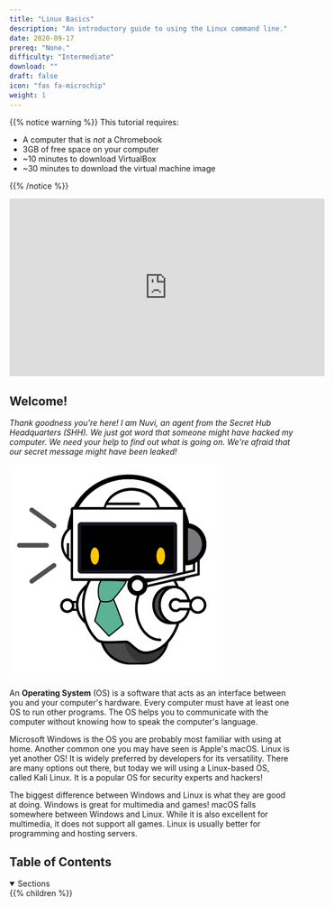 ```yaml
---
title: "Linux Basics"
description: "An introductory guide to using the Linux command line."
date: 2020-09-17
prereq: "None."
difficulty: "Intermediate"
download: ""
draft: false
icon: "fas fa-microchip"
weight: 1
---
```


{{% notice warning %}}
This tutorial requires: 

- A computer that is *not* a Chromebook 
- 3GB of free space on your computer
- ~10 minutes to download VirtualBox
- ~30 minutes to download the virtual machine image

{{% /notice %}}

<iframe width="560" height="315" src="https://www.youtube.com/embed/zfdlPZYlgtk" frameborder="0" allow="accelerometer; autoplay; clipboard-write; encrypted-media; gyroscope; picture-in-picture" allowfullscreen></iframe>

## Welcome!

*Thank goodness you're here! I am Nuvi, an agent from the Secret Hub Headquarters (SHH). We just got word that someone might have hacked my computer. We need your help to find out what is going on. We're afraid that our secret message might have been leaked!*

<img src="images/nuvi.PNG?classes=border,shadow" width="380" height="380" />

An **Operating System** (OS) is a software that acts as an interface between you and your computer's hardware. Every computer must have at least one OS to run other programs. The OS helps you to communicate with the computer without knowing how to speak the computer's language.

Microsoft Windows is the OS you are probably most familiar with using at home. Another common one you may have seen is Apple's macOS. Linux is yet another OS! It is widely preferred by developers for its versatility. There are many options out there, but today we will using a Linux-based OS, called Kali Linux. It is a popular OS for security experts and hackers!

The biggest difference between Windows and Linux is what they are good at doing. Windows is great for multimedia and games! macOS falls somewhere between Windows and Linux. While it is also excellent for multimedia, it does not support all games. Linux is usually better for programming and hosting servers.

## Table of Contents

<details open>
<summary>Sections</summary>
{{% children %}}
</details>